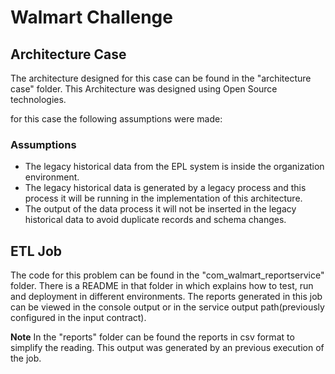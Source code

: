 # Walmart Challenge

## Architecture Case
The architecture designed for this case can be found in the "architecture case" folder. This Architecture was designed using Open Source technologies.

for this case the following assumptions were made:

### Assumptions
*	The legacy historical data from the EPL system is inside the organization environment.
* The legacy historical data is generated by a legacy process and this process it will be running in the implementation of this architecture.
*	The output of the data process it will not be inserted in the legacy historical data to avoid duplicate records and schema changes.


## ETL Job
The code for this problem can be found in the "com_walmart_reportservice" folder. There is a README in that folder in which explains how to test, run and deployment in different environments.
The reports generated in this job can be viewed in the console output or in the service output path(previously configured in the input contract).

**Note**
In the "reports" folder can be found the reports in csv format to simplify the reading. This output was generated by an previous execution of the job.
